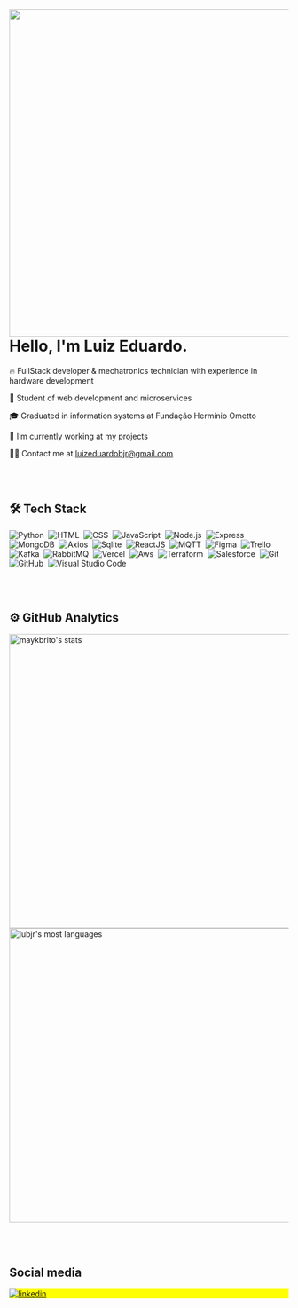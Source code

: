 <img align="right" height="590em" src="https://raw.githubusercontent.com/gist/lubjr/1889506fe92ca5c55eac6db484b8c60e/raw/112386e4072be47ae2828e680836459890b5cef0/githubcard.svg"/>
<h1 align="left">Hello, I'm Luiz Eduardo.</h1>

🔥 FullStack developer & mechatronics technician with experience in hardware development

📌 Student of web development and microservices

🎓 Graduated in information systems at Fundação Hermínio Ometto

🔭 I’m currently working at my projects

👨‍💻 Contact me at luizeduardobjr@gmail.com

<br><br>

## 🛠 Tech Stack

![Python](https://img.shields.io/badge/-Python-05122A?style=flat&logo=python)&nbsp;
![HTML](https://img.shields.io/badge/-HTML-05122A?style=flat&logo=HTML5)&nbsp;
![CSS](https://img.shields.io/badge/-CSS-05122A?style=flat&logo=CSS3&logoColor=1572B6)&nbsp;
![JavaScript](https://img.shields.io/badge/-JavaScript-05122A?style=flat&logo=javascript)&nbsp;
![Node.js](https://img.shields.io/badge/-Node.js-05122A?style=flat&logo=node.js)&nbsp;
![Express](https://img.shields.io/badge/-Express-05122A?style=flat&logo=express)&nbsp;
![MongoDB](https://img.shields.io/badge/-MongoDB-05122A?style=flat&logo=mongodb)&nbsp;
![Axios](https://img.shields.io/badge/-Axios-05122A?style=flat&logo=axios)&nbsp;
![Sqlite](https://img.shields.io/badge/-SQLite-05122A?style=flat&logo=sqlite)&nbsp;
![ReactJS](https://img.shields.io/badge/-ReactJS-05122A?style=flat&logo=react)&nbsp;
![MQTT](https://img.shields.io/badge/-MQTT-05122A?style=flat&logo=mqtt)&nbsp;
![Figma](https://img.shields.io/badge/-Figma-05122A?style=flat&logo=figma)&nbsp;
![Trello](https://img.shields.io/badge/-Trello-05122A?style=flat&logo=trello)&nbsp;
![Kafka](https://img.shields.io/badge/-Kafka-05122A?style=flat&logo=apachekafka)&nbsp;
![RabbitMQ](https://img.shields.io/badge/-RabbitMQ-05122A?style=flat&logo=RabbitMQ)&nbsp;
![Vercel](https://img.shields.io/badge/-Vercel-05122A?style=flat&logo=vercel)&nbsp;
![Aws](https://img.shields.io/badge/-Aws-05122A?style=flat&logo=amazon)&nbsp;
![Terraform](https://img.shields.io/badge/-Terraform-05122A?style=flat&logo=terraform)&nbsp;
![Salesforce](https://img.shields.io/badge/-Salesforce-05122A?style=flat&logo=salesforce)&nbsp;
![Git](https://img.shields.io/badge/-Git-05122A?style=flat&logo=git)&nbsp;
![GitHub](https://img.shields.io/badge/-GitHub-05122A?style=flat&logo=github)&nbsp;
![Visual Studio Code](https://img.shields.io/badge/-Visual%20Studio%20Code-05122A?style=flat&logo=visual-studio-code&logoColor=007ACC)&nbsp;


<br><br>

## ⚙️ GitHub Analytics

<p align="left">
<img width="530em" src="https://github-readme-stats.vercel.app/api?username=lubjr&show_icons=true&theme=vision-friendly-dark" alt="maykbrito's stats"/>
<img width="530em" src="https://github-readme-stats.vercel.app/api/top-langs/?username=lubjr&layout=compact&theme=vision-friendly-dark" alt="lubjr's most languages"/>
</p>

<br><br>

## Social media

<p align="left" style="background:yellow">
<a href="https://www.linkedin.com/in/luiz-eduardo-barbosa-junior-5202181a9" target="_blank">
  <img align="center" src="https://img.shields.io/badge/-luizeduardo-05122A?style=flat&logo=linkedin" alt="linkedin"/>
</a>
</p>
